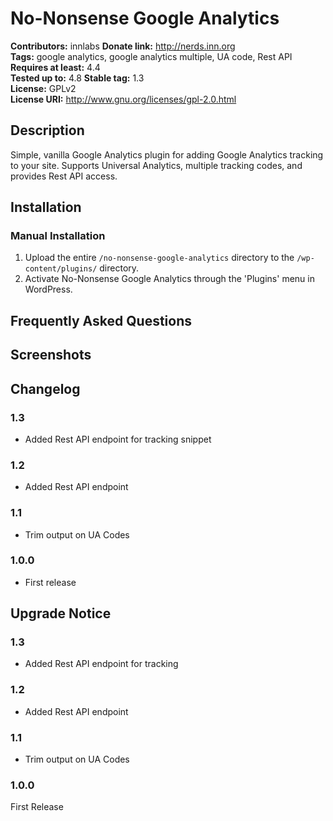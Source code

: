 # No-Nonsense Google Analytics #
**Contributors:**      innlabs
**Donate link:**       http://nerds.inn.org  
**Tags:**              google analytics, google analytics multiple, UA code, Rest API
**Requires at least:** 4.4  
**Tested up to:**      4.8
**Stable tag:**        1.3  
**License:**           GPLv2  
**License URI:**       http://www.gnu.org/licenses/gpl-2.0.html  

## Description ##

Simple, vanilla Google Analytics plugin for adding Google Analytics tracking to your site. Supports Universal Analytics, multiple tracking codes, and provides Rest API access.

## Installation ##

### Manual Installation ###

1. Upload the entire `/no-nonsense-google-analytics` directory to the `/wp-content/plugins/` directory.
2. Activate No-Nonsense Google Analytics through the 'Plugins' menu in WordPress.

## Frequently Asked Questions ##


## Screenshots ##


## Changelog ##

### 1.3 ###
* Added Rest API endpoint for tracking snippet

### 1.2 ###
* Added Rest API endpoint

### 1.1 ###
* Trim output on UA Codes

### 1.0.0 ###
* First release

## Upgrade Notice ##

### 1.3 ###
* Added Rest API endpoint for tracking

### 1.2 ###
* Added Rest API endpoint

### 1.1 ###
* Trim output on UA Codes

### 1.0.0 ###
First Release
